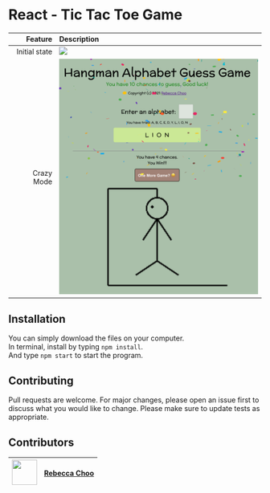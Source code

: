 # React - Tic Tac Toe Game
 

| Feature | Description |
| -----: | :----------- |
|  Initial state | <img src="https://github.com/rebeccachoo/react-tictactoe/blob/main/normal.png?raw=true"  width="400">|
|  Crazy Mode | <img src="https://github.com/rebeccachoo/react-hangman/blob/main/screen2.png?raw=true"  width="400">|

## Installation

You can simply download the files on your computer. <br />
In terminal, install by typing `npm install`.  <br /> 
And type `npm start` to start the program.

## Contributing

Pull requests are welcome. For major changes, please open an issue first to discuss what you would like to change.
Please make sure to update tests as appropriate. 


##  Contributors

|  <img src="https://avatars.githubusercontent.com/u/254729?s=460&u=58ed23724180265db677357b4133d4ef970d6407&v=4" width="50" height="50" /> |<a href="https://github.com/rebeccachoo" target="_blank">Rebecca Choo</a>| 
| ----------- | ----------- |
